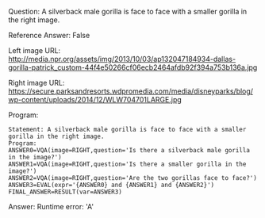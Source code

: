 Question: A silverback male gorilla is face to face with a smaller gorilla in the right image.

Reference Answer: False

Left image URL: http://media.npr.org/assets/img/2013/10/03/ap132047184934-dallas-gorilla-patrick_custom-44f4e50266cf06ecb2464afdb92f394a753b136a.jpg

Right image URL: https://secure.parksandresorts.wdpromedia.com/media/disneyparks/blog/wp-content/uploads/2014/12/WLW704701LARGE.jpg

Program:

```
Statement: A silverback male gorilla is face to face with a smaller gorilla in the right image.
Program:
ANSWER0=VQA(image=RIGHT,question='Is there a silverback male gorilla in the image?')
ANSWER1=VQA(image=RIGHT,question='Is there a smaller gorilla in the image?')
ANSWER2=VQA(image=RIGHT,question='Are the two gorillas face to face?')
ANSWER3=EVAL(expr='{ANSWER0} and {ANSWER1} and {ANSWER2}')
FINAL_ANSWER=RESULT(var=ANSWER3)
```
Answer: Runtime error: 'A'

